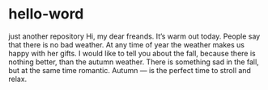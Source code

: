 # hello-word
just another repository
Hi, my dear freands.
It’s warm out today.
People say that there is no bad weather.
At any time of year the weather makes us happy with her gifts. 
I would like to tell you about the fall, because there is nothing better, than the autumn weather.
There is something sad in the fall, but at the same time romantic.
Autumn — is the perfect time to stroll and relax.
